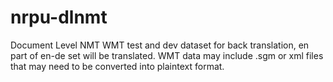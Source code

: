 # nrpu-dlnmt
Document Level NMT
WMT test and dev dataset for back translation, en part of en-de set will be translated.
WMT data may include .sgm or xml files that may need to be converted into plaintext format.
